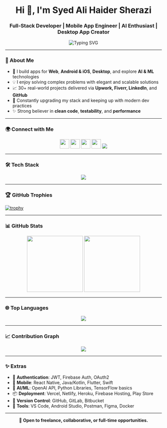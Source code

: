 <h1 align="center">Hi 👋, I'm Syed Ali Haider Sherazi</h1>
<h3 align="center">Full-Stack Developer | Mobile App Engineer | AI Enthusiast | Desktop App Creator</h3>

<p align="center">
  <img src="https://readme-typing-svg.demolab.com?font=Fira+Code&size=22&pause=1000&color=00C4FF&center=true&vCenter=true&width=600&lines=Web+%7C+Mobile+%7C+AI+%7C+Desktop+App+Developer;Building+Scalable+and+Smart+Solutions;Always+Learning+%7C+Clean+Code+Advocate" alt="Typing SVG" />
</p>

---

### 🚀 About Me

- 🧠 I build apps for **Web**, **Android & iOS**, **Desktop**, and explore **AI & ML** technologies
- 💡 I enjoy solving complex problems with elegant and scalable solutions
- 📈 30+ real-world projects delivered via **Upwork, Fiverr, LinkedIn**, and **GitHub**
- 🔄 Constantly upgrading my stack and keeping up with modern dev practices
- ✨ Strong believer in **clean code**, **testability**, and **performance**

---

### 🌍 Connect with Me

<p align="center">
  <a href="mailto:syedalisherazi55@gmail.com"><img src="https://skillicons.dev/icons?i=gmail" height="30" /></a>
  <a href="https://www.linkedin.com/in/salisherazi/" target="_blank"><img src="https://skillicons.dev/icons?i=linkedin" height="30" /></a>
  <a href="https://x.com/not_ur_ali" target="_blank"><img src="https://skillicons.dev/icons?i=twitter" height="30" /></a>
  <a href="https://stackoverflow.com/users/23283735/ali-sherazi" target="_blank"><img src="https://skillicons.dev/icons?i=stackoverflow" height="30" /></a>
  <a href="https://wa.me/923240053583" target="_blank"><img src="https://img.shields.io/badge/WhatsApp-25D366?style=for-the-badge&logo=whatsapp&logoColor=white" /></a>
</p>

---

### 🛠 Tech Stack

<p align="center">
  <img src="https://skillicons.dev/icons?i=js,ts,react,flutter,java,py,androidstudio,kotlin,swift,nodejs,express,mongodb,firebase,postgres,sqlite,figma,vscode,postman,docker,github,git" />
</p>

---

### 🏆 GitHub Trophies

<p align="center">

  [![trophy](https://github-profile-trophy.vercel.app/?username=ryo-ma)](https://github.com/ryo-ma/github-profile-trophy)

</p>

---

### 📊 GitHub Stats

<p align="center">
  <img src="https://github-readme-stats.vercel.app/api?username=ali-haider-sherazi&show_icons=true&theme=default&count_private=true" height="180px"/>
  <img src="https://github-readme-streak-stats.herokuapp.com/?user=ali-haider-sherazi&theme=default" height="180px"/>
</p>

---

### 🌐 Top Languages

<p align="center">
  <img src="https://github-readme-stats.vercel.app/api/top-langs/?username=ali-haider-sherazi&layout=compact&theme=default" />
</p>

---

### 📈 Contribution Graph

<p align="center">
  <img src="https://github-readme-activity-graph.cyclic.app/graph?username=ali-haider-sherazi&theme=github-compact&hide_border=true" />
</p>

---

### ✨ Extras

- 🔐 **Authentication**: JWT, Firebase Auth, OAuth2
- 📲 **Mobile**: React Native, Java/Kotlin, Flutter, Swift
- 🧠 **AI/ML**: OpenAI API, Python Libraries, TensorFlow basics
- 📦 **Deployment**: Vercel, Netlify, Heroku, Firebase Hosting, Play Store
- 📂 **Version Control**: GitHub, GitLab, Bitbucket
- 🔧 **Tools**: VS Code, Android Studio, Postman, Figma, Docker

---

<p align="center">
  🔗 <b>Open to freelance, collaborative, or full-time opportunities.</b>
</p>
